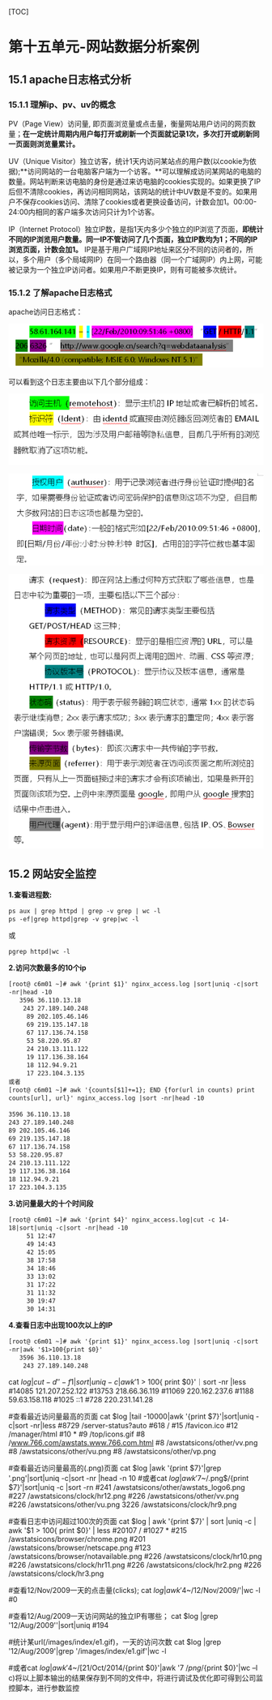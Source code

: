 [TOC]







# 第十五单元-网站数据分析案例

## 15.1 apache日志格式分析

### 15.1.1 理解ip、pv、uv的概念



PV（Page View）访问量, 即页面浏览量或点击量，衡量网站用户访问的网页数量；**在一定统计周期内用户每打开或刷新一个页面就记录1次，多次打开或刷新同一页面则浏览量累计。**



UV（Unique Visitor）独立访客，统计1天内访问某站点的用户数(以cookie为依据);**访问网站的一台电脑客户端为一个访客。**可以理解成访问某网站的电脑的数量。网站判断来访电脑的身份是通过来访电脑的cookies实现的。如果更换了IP后但不清除cookies，再访问相同网站，该网站的统计中UV数是不变的。如果用户不保存cookies访问、清除了cookies或者更换设备访问，计数会加1。00:00-24:00内相同的客户端多次访问只计为1个访客。



IP（Internet Protocol）独立IP数，是指1天内多少个独立的IP浏览了页面，**即统计不同的IP浏览用户数量。同一IP不管访问了几个页面，独立IP数均为1；不同的IP浏览页面，计数会加1。** IP是基于用户广域网IP地址来区分不同的访问者的，所以，多个用户（多个局域网IP）在同一个路由器（同一个广域网IP）内上网，可能被记录为一个独立IP访问者。如果用户不断更换IP，则有可能被多次统计。





### 15.1.2 了解apache日志格式

apache访问日志格式：

![1571552971721](assets\1571552971721.png)

可以看到这个日志主要由以下几个部分组成：

![1571553038982](assets\1571553038982.png)

![1571553052998](assets\1571553052998.png)

![1571553074424](assets\1571553074424.png)





## 15.2 网站安全监控

**1.查看进程数:**

```
ps aux | grep httpd | grep -v grep | wc -l
ps -ef|grep httpd|grep -v grep|wc -l
```

或 

```
pgrep httpd|wc -l
```



**2.访问次数最多的10个ip**

```shell
[root@ c6m01 ~]# awk '{print $1}' nginx_access.log |sort|uniq -c|sort -nr|head -10
   3596 36.110.13.18
    243 27.189.140.248
     89 202.105.46.146
     69 219.135.147.18
     67 117.136.74.158
     53 58.220.95.87
     24 210.13.111.122
     19 117.136.38.164
     18 112.94.9.21
     17 223.104.3.135
或者
[root@ c6m01 ~]# awk '{counts[$1]+=1}; END {for(url in counts) print counts[url], url}' nginx_access.log |sort -nr|head -10

3596 36.110.13.18
243 27.189.140.248
89 202.105.46.146
69 219.135.147.18
67 117.136.74.158
53 58.220.95.87
24 210.13.111.122
19 117.136.38.164
18 112.94.9.21
17 223.104.3.135

```



**3.访问量最大的十个时间段**

```shell
[root@ c6m01 ~]# awk '{print $4}' nginx_access.log|cut -c 14-18|sort|uniq -c|sort -nr|head -10
     51 12:47
     49 14:43
     42 15:05
     38 17:58
     34 18:46
     33 13:02
     31 17:22
     31 11:32
     30 19:47
     30 14:31
```



**4.查看日志中出现100次以上的IP**

```shell
[root@ c6m01 ~]# awk '{print $1}' nginx_access.log |sort|uniq -c|sort -nr|awk '$1>100{print $0}'
   3596 36.110.13.18
    243 27.189.140.248

```





cat $log |cut -d ' ' -f 1 |sort |uniq -c | awk '$1 > 100{ print $0}'｜sort -nr |less
#14085 121.207.252.122
#13753 218.66.36.119
#11069 220.162.237.6
#1188 59.63.158.118
#1025 ::1
#728 220.231.141.28

#查看最近访问量最高的页面
cat $log |tail -10000|awk '{print $7}'|sort|uniq -c|sort -nr|less
#8729 /server-status?auto
#618 /
#15 /favicon.ico
#12 /manager/html
#10 *
#9 /top/icons.gif
#8 /www.766.com/awstats.www.766.com.html
#8 /awstatsicons/other/vv.png
#8 /awstatsicons/other/vu.png
#8 /awstatsicons/other/vp.png

#查看最近访问量最高的(.png)页面
cat $log |awk '{print $7}'|grep '.png'|sort|uniq -c|sort -nr |head -n 10
#或者cat $log |awk '$7~/.png$/{print $7}'|sort|uniq -c |sort -rn
#241 /awstatsicons/other/awstats_logo6.png
#227 /awstatsicons/clock/hr12.png
#226 /awstatsicons/other/vv.png  
#226 /awstatsicons/other/vu.png
3226 /awstatsicons/clock/hr9.png

#查看日志中访问超过100次的页面
cat $log | awk  '{print  $7}' | sort |uniq -c | awk '$1 > 100{ print $0}' | less
#20107 /
#1027 *
#215 /awstatsicons/browser/chrome.png
#201 /awstatsicons/browser/netscape.png
#123 /awstatsicons/browser/notavailable.png
#226 /awstatsicons/clock/hr10.png
#226 /awstatsicons/clock/hr11.png
#226 /awstatsicons/clock/hr2.png
#226 /awstatsicons/clock/hr3.png

#查看12/Nov/2009一天的点击量(clicks);
cat $log |awk '$4~/12\/Nov\/2009/'|wc -l
#0

#查看12/Aug/2009一天访问网站的独立IP有哪些；
cat $log |grep '12/Aug/2009''|sort|uniq
#194

#统计某url(/images/index/e1.gif)，一天的访问次数
cat $log |grep '12/Aug/2009'|grep '/images/index/e1.gif'|wc -l

#或者cat $log |awk '$4~/\[21\/Oct\/2014/{print $0}'|awk '$7~/png$/{print $0}'|wc –l
c)将以上脚本输出的结果保存到不同的文件中，将进行调试及优化即可得到公司监控脚本，进行参数监控











